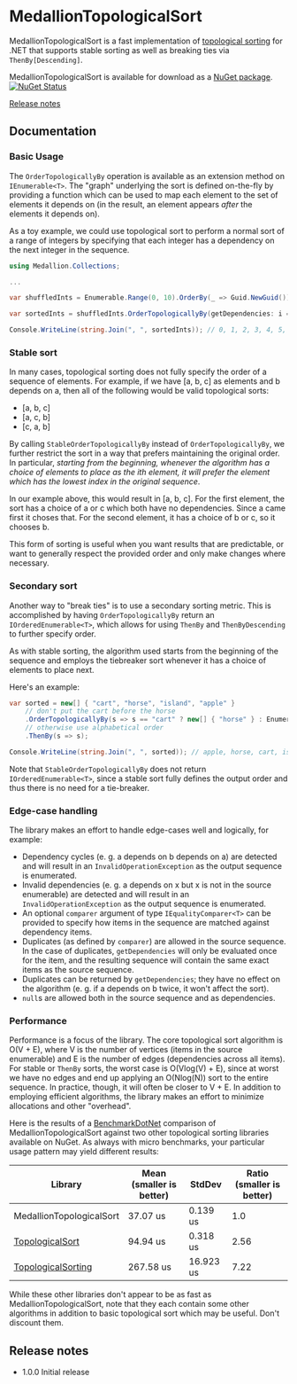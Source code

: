 # MedallionTopologicalSort

MedallionTopologicalSort is a fast implementation of [topological sorting](https://en.wikipedia.org/wiki/Topological_sorting) for .NET that supports stable sorting as well as breaking ties via `ThenBy[Descending]`.

MedallionTopologicalSort is available for download as a [NuGet package](https://www.nuget.org/packages/MedallionTopologicalSort). [![NuGet Status](http://img.shields.io/nuget/v/MedallionTopologicalSort.svg?style=flat)](https://www.nuget.org/packages/MedallionTopologicalSort/)

[Release notes](#release-notes)

## Documentation

### Basic Usage

The `OrderTopologicallyBy` operation is available as an extension method on `IEnumerable<T>`. The "graph" underlying the sort is defined on-the-fly by providing a function which can be used to map each element to the set of elements it depends on (in the result, an element appears *after* the elements it depends on).

As a toy example, we could use topological sort to perform a normal sort of a range of integers by specifying that each integer has a dependency on the next integer in the sequence.

```C#
using Medallion.Collections;

...

var shuffledInts = Enumerable.Range(0, 10).OrderBy(_ => Guid.NewGuid());

var sortedInts = shuffledInts.OrderTopologicallyBy(getDependencies: i => i > 0 ? new[] { i - 1 } : Enumerable.Empty<int>());

Console.WriteLine(string.Join(", ", sortedInts)); // 0, 1, 2, 3, 4, 5, 6, 7, 8, 9
```

### Stable sort

In many cases, topological sorting does not fully specify the order of a sequence of elements. For example, if we have [a, b, c] as elements and b depends on a, then all of the following would be valid topological sorts:
* [a, b, c]
* [a, c, b]
* [c, a, b]

By calling `StableOrderTopologicallyBy` instead of `OrderTopologicallyBy`, we further restrict the sort in a way that prefers maintaining the original order. In particular, *starting from the beginning, whenever the algorithm has a choice of elements to place as the ith element, it will prefer the element which has the lowest index in the original sequence*. 

In our example above, this would result in [a, b, c]. For the first element, the sort has a choice of a or c which both have no dependencies. Since a came first it choses that. For the second element, it has a choice of b or c, so it chooses b.

This form of sorting is useful when you want results that are predictable, or want to generally respect the provided order and only make changes where necessary.

### Secondary sort

Another way to "break ties" is to use a secondary sorting metric. This is accomplished by having `OrderTopologicallyBy` return an `IOrderedEnumerable<T>`, which allows for using `ThenBy` and `ThenByDescending` to further specify order.

As with stable sorting, the algorithm used starts from the beginning of the sequence and employs the tiebreaker sort whenever it has a choice of elements to place next.

Here's an example:
```C#
var sorted = new[] { "cart", "horse", "island", "apple" }
	// don't put the cart before the horse
	.OrderTopologicallyBy(s => s == "cart" ? new[] { "horse" } : Enumerable.Empty<string>())
	// otherwise use alphabetical order
	.ThenBy(s => s);

Console.WriteLine(string.Join(", ", sorted)); // apple, horse, cart, island
```

Note that `StableOrderTopologicallyBy` does not return `IOrderedEnumerable<T>`, since a stable sort fully defines the output order and thus there is no need for a tie-breaker.

### Edge-case handling

The library makes an effort to handle edge-cases well and logically, for example:

* Dependency cycles (e. g. a depends on b depends on a) are detected and will result in an `InvalidOperationException` as the output sequence is enumerated.
* Invalid dependencies (e. g. a depends on x but x is not in the source enumerable) are detected and will result in an `InvalidOperationException` as the output sequence is enumerated.
* An optional `comparer` argument of type `IEqualityComparer<T>` can be provided to specify how items in the sequence are matched against dependency items.
* Duplicates (as defined by `comparer`) are allowed in the source sequence. In the case of duplicates, `getDependencies` will only be evaluated once for the item, and the resulting sequence will contain the same exact items as the source sequence.
* Duplicates can be returned by `getDependencies`; they have no effect on the algorithm (e. g. if a depends on b twice, it won't affect the sort).
* `null`s are allowed both in the source sequence and as dependencies.

### Performance

Performance is a focus of the library. The core topological sort algorithm is O(V + E), where V is the number of vertices (items in the source enumerable) and E is the number of edges (dependencies across all items). For stable or `ThenBy` sorts, the worst case is O(Vlog(V) + E), since at worst we have no edges and end up applying an O(Nlog(N)) sort to the entire sequence. In practice, though, it will often be closer to V + E. In addition to employing efficient algorithms, the library makes an effort to minimize allocations and other "overhead".

Here is the results of a [BenchmarkDotNet](https://github.com/dotnet/BenchmarkDotNet) comparison of MedallionTopologicalSort against two other topological sorting libraries available on NuGet. As always with micro benchmarks, your particular usage pattern may yield different results:

| Library | Mean (smaller is better) | StdDev | Ratio (smaller is better) |
| ----------- | ----------- | ----------- | ----------- |
| MedallionTopologicalSort | 37.07 us | 0.139 us | 1.0 |
| [TopologicalSort](https://www.nuget.org/packages/TopologicalSort/) | 94.94 us | 0.318 us | 2.56 |
| [TopologicalSorting](https://www.nuget.org/packages/TopologicalSorting/) | 267.58 us | 16.923 us | 7.22 |

While these other libraries don't appear to be as fast as MedallionTopologicalSort, note that they each contain some other algorithms in addition to basic topological sort which may be useful. Don't discount them.

## Release notes
- 1.0.0 Initial release
